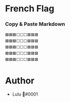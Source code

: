 # French Flag

### Copy & Paste Markdown

```
🟩🟩🟩⬜⬜⬜🟥🟥🟥
🟩🟩🟩⬜⬜⬜🟥🟥🟥
🟩🟩🟩⬜⬜⬜🟥🟥🟥
🟩🟩🟩⬜⬜⬜🟥🟥🟥
🟩🟩🟩⬜⬜⬜🟥🟥🟥
```

# Author

- Lulu 🍉#0001
